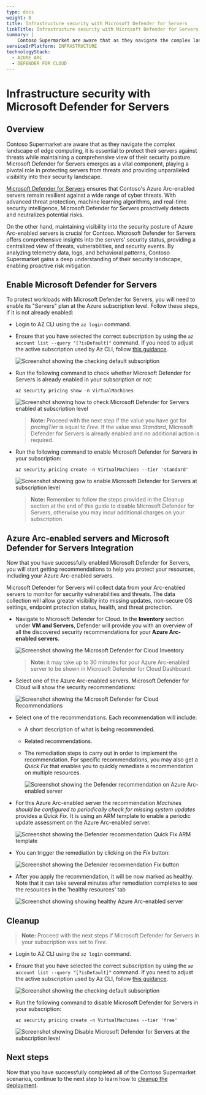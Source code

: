 ```yaml
---
type: docs
weight: 8
title: Infrastructure security with Microsoft Defender for Servers
linkTitle: Infrastructure security with Microsoft Defender for Servers
summary: |
    Contoso Supermarket are aware that as they navigate the complex landscape of edge computing, it is essential to protect their servers against threats while maintaining a comprehensive view of their security posture. Microsoft Defender for Servers emerges as a vital component, playing a pivotal role in protecting servers from threats and providing unparalleled visibility into their security landscape.
serviceOrPlatform: INFRASTRUCTURE
technologyStack:
  - AZURE ARC
  - DEFENDER FOR CLOUD
---
```


# Infrastructure security with Microsoft Defender for Servers

## Overview

Contoso Supermarket are aware that as they navigate the complex landscape of edge computing, it is essential to protect their servers against threats while maintaining a comprehensive view of their security posture. Microsoft Defender for Servers emerges as a vital component, playing a pivotal role in protecting servers from threats and providing unparalleled visibility into their security landscape.

[Microsoft Defender for Servers](https://learn.microsoft.com/azure/defender-for-cloud/plan-defender-for-servers) ensures that Contoso's Azure Arc-enabled servers remain resilient against a wide range of cyber threats. With advanced threat protection, machine learning algorithms, and real-time security intelligence, Microsoft Defender for Servers proactively detects and neutralizes potential risks.

On the other hand, maintaining visibility into the security posture of Azure Arc-enabled servers is crucial for Contoso. Microsoft Defender for Servers offers comprehensive insights into the servers' security status, providing a centralized view of threats, vulnerabilities, and security events. By analyzing telemetry data, logs, and behavioral patterns, Contoso Supermarket gains a deep understanding of their security landscape, enabling proactive risk mitigation.

## Enable Microsoft Defender for Servers

To protect workloads with Microsoft Defender for Servers, you will need to enable its "Servers" plan at the Azure subscription level. Follow these steps, if it is not already enabled:

- Login to AZ CLI using the ```az login``` command.

- Ensure that you have selected the correct subscription by using the ```az account list --query "[?isDefault]"``` command. If you need to adjust the active subscription used by Az CLI, follow [this guidance](https://docs.microsoft.com/cli/azure/manage-azure-subscriptions-azure-cli#change-the-active-subscription).

    ![Screenshot showing the checking default subscription](./img/check_default_subscription.png)

- Run the following command to check whether Microsoft Defender for Servers is already enabled in your subscription or not:

    ```shell
    az security pricing show -n VirtualMachines
    ```

    ![Screenshot showing how to check Microsoft Defender for Servers enabled at subscription level](./img/check_defender_for_servers.png)

    > **Note:** Proceed with the next step if the value you have got for _pricingTier_ is equal to _Free_. If the value was _Standard_, Microsoft Defender for Servers is already enabled and no additional action is required.

- Run the following command to enable Microsoft Defender for Servers in your subscription:

    ```shell
    az security pricing create -n VirtualMachines --tier 'standard'
    ```

    ![Screenshot showing gow to enable Microsoft Defender for Servers at subscription level](./img/enable_defender_for_servers.png)

    > **Note:** Remember to follow the steps provided in the Cleanup section at the end of this guide to disable Microsoft Defender for Servers, otherwise you may incur additional charges on your subscription.

## Azure Arc-enabled servers and Microsoft Defender for Servers Integration

Now that you have successfully enabled Microsoft Defender for Servers, you will start getting recommendations to help you protect your resources, including your Azure Arc-enabled servers.

Microsoft Defender for Servers will collect data from your Arc-enabled servers to monitor for security vulnerabilities and threats. The data collection will allow greater visibility into missing updates, non-secure OS settings, endpoint protection status, health, and threat protection.

- Navigate to Microsoft Defender for Cloud. In the **Inventory** section under **VM and Servers**, Defender will provide you with an overview of all the discovered security recommendations for your **Azure Arc-enabled servers**.

    ![Screenshot showing the Microsoft Defender for Cloud Inventory](./img/inventory_defender_for_servers.png)

    > **Note:** it may take up to 30 minutes for your Azure Arc-enabled server to be shown in Microsoft Defender for Cloud Dashboard.

- Select one of the Azure Arc-enabled servers. Microsoft Defender for Cloud will show the security recommendations:

    ![Screenshot showing the Microsoft Defender for Cloud Recommendations](./img/recommendations_defender_for_servers.png)

- Select one of the recommendations. Each recommendation will include:
  - A short description of what is being recommended.
  - Related recommendations.
  - The remediation steps to carry out in order to implement the recommendation. For specific recommendations, you may also get a _Quick Fix_ that enables you to quickly remediate a recommendation on multiple resources.

    ![Screenshot showing the Defender recommendation on Azure Arc-enabled server](./img/recommendation_arc_server_defender_for_servers.png)

- For this Azure Arc-enabled server the recommendation _Machines should be configured to periodically check for missing system updates_ provides a _Quick Fix_. It is using an ARM template to enable a periodic update assessment on the Azure Arc-enabled server.

    ![Screenshot showing the Defender recommendation Quick Fix ARM template](./img/recommendation_quickfix_defender_for_servers.png)

- You can trigger the remediation by clicking on the _Fix_ button:  

    ![Screenshot showing the Defender recommendation Fix button](./img/recommendation_fixbutton_defender_for_servers.png)

- After you apply the recommendation, it will be now marked as healthy. Note that it can take several minutes after remediation completes to see the resources in the 'healthy resources' tab

    ![Screenshot showing showing healthy Azure Arc-enabled server](./img/recommendation_healthy_defender_for_servers.png)

## Cleanup

> **Note:** Proceed with the next steps if Microsoft Defender for Servers in your subscription was set to _Free_.

- Login to AZ CLI using the ```az login``` command.

- Ensure that you have selected the correct subscription by using the ```az account list --query "[?isDefault]"``` command. If you need to adjust the active subscription used by Az CLI, follow [this guidance](https://docs.microsoft.com/cli/azure/manage-azure-subscriptions-azure-cli#change-the-active-subscription).

    ![Screenshot showing the checking default subscription](./img/check_default_subscription.png)

- Run the following command to disable Microsoft Defender for Servers in your subscription:

    ```shell
    az security pricing create -n VirtualMachines --tier 'free'
    ```

    ![Screenshot showing Disable Microsoft Defender for Servers at the subscription level](./img/disable_defender_for_servers.png)

## Next steps

Now that you have successfully completed all of the Contoso Supermarket scenarios, continue to the next step to learn how to [cleanup the deployment](../cleanup/).
